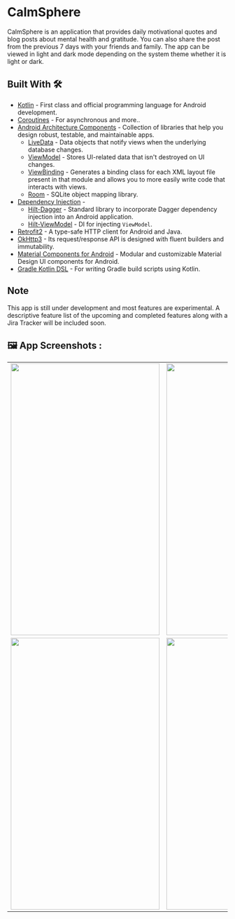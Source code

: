 # CalmSphere

CalmSphere is an application that provides daily motivational quotes and blog posts about mental health and gratitude. You can also share the post from the previous 7 days with your friends and family.
The app can be viewed in light and dark mode depending on the system theme whether it is light or dark.


## Built With 🛠
- [Kotlin](https://kotlinlang.org/) - First class and official programming language for Android development.
- [Coroutines](https://kotlinlang.org/docs/reference/coroutines-overview.html) - For asynchronous and more..
- [Android Architecture Components](https://developer.android.com/topic/libraries/architecture) - Collection of libraries that help you design robust, testable, and maintainable apps.
  - [LiveData](https://developer.android.com/topic/libraries/architecture/livedata) - Data objects that notify views when the underlying database changes.
  - [ViewModel](https://developer.android.com/topic/libraries/architecture/viewmodel) - Stores UI-related data that isn't destroyed on UI changes. 
  - [ViewBinding](https://developer.android.com/topic/libraries/view-binding) - Generates a binding class for each XML layout file present in that module and allows you to more easily write code that interacts with views.
  - [Room](https://developer.android.com/topic/libraries/architecture/room) - SQLite object mapping library.
- [Dependency Injection](https://developer.android.com/training/dependency-injection) - 
  - [Hilt-Dagger](https://dagger.dev/hilt/) - Standard library to incorporate Dagger dependency injection into an Android application.
  - [Hilt-ViewModel](https://developer.android.com/training/dependency-injection/hilt-jetpack) - DI for injecting `ViewModel`.
- [Retrofit2](https://square.github.io/retrofit/) - A type-safe HTTP client for Android and Java.
- [OkHttp3](https://square.github.io/okhttp/) - Its request/response API is designed with fluent builders and immutability.
- [Material Components for Android](https://github.com/material-components/material-components-android) - Modular and customizable Material Design UI components for Android.
- [Gradle Kotlin DSL](https://docs.gradle.org/current/userguide/kotlin_dsl.html) - For writing Gradle build scripts using Kotlin.


## Note

This app is still under development and most features are experimental. A descriptive feature list of the upcoming and completed features along with a Jira Tracker will be included soon.


<p><h2><a id="index8"></a>🖼 App Screenshots :</h2></p>
<table>
  <tr>
     <td><img src="https://github.com/debz-g/CalmSphere/assets/77199373/1f52edd8-3d93-481f-ba5e-65dcd0d95b99" width=340 height=620></td>
    <td><img src="https://github.com/debz-g/CalmSphere/assets/77199373/ece8d2b3-f0e0-4563-a210-0ca89918485e" width=340 height=620></td>
     <td><img src="https://github.com/debz-g/CalmSphere/assets/77199373/263fa70b-792e-47b1-b6dd-e6c48f30a547" width=340 height=620></td>
  </tr>
  <tr>
     <td><img src="https://github.com/debz-g/CalmSphere/assets/77199373/8eb75eca-1d8a-4ce6-b4bc-8fc879429904" width=340 height=620></td>
     <td><img src="https://github.com/debz-g/CalmSphere/assets/77199373/d8aa1bd8-3e1d-4ed3-9a1f-4bab8f0bc15a" width=340 height=620></td>
 </tr>
</table>


